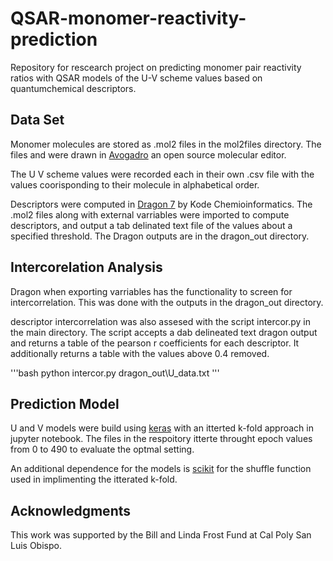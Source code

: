 # QSAR-monomer-reactivity-prediction
Repository for rescearch project on predicting monomer pair reactivity ratios with QSAR models of the U-V scheme values based on quantumchemical descriptors.

## Data Set

Monomer molecules are stored as .mol2 files in the mol2files directory. The files and were drawn in [Avogadro](https://avogadro.cc) an open source molecular editor.

The U V scheme values were recorded each in their own .csv file with the values coorisponding to their molecule in alphabetical order. 

Descriptors were computed in [Dragon 7](https://chm.kode-solutions.net/products_dragon.php) by Kode Chemioinformatics. The .mol2 files along with external varriables were imported to compute descriptors, and output a tab delinated text file of the values about a specified threshold. The Dragon outputs are in the dragon_out directory.

## Intercorelation Analysis

Dragon when exporting varriables has the functionality to screen for intercorrelation. This was done with the outputs in the dragon_out directory.

descriptor intercorrelation was also assesed with the script intercor.py in the main directory. The script accepts a dab delineated text dragon output and returns a table of the pearson r coefficients for each descriptor. It additionally returns a table with the values above 0.4 removed.

'''bash
python intercor.py dragon_out\U_data.txt
'''
## Prediction Model

U and V models were build using [keras](https://keras.io) with an itterted k-fold approach in jupyter notebook. The files in the respoitory itterte throught epoch values from 0 to 490 to evaluate the optmal setting.

An additional dependence for the models is [scikit](https://scikit-learn.org/stable/) for the shuffle function used in implimenting the itterated k-fold.
## Acknowledgments

This work was supported by the Bill and Linda Frost Fund at Cal Poly San Luis Obispo.
